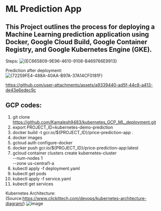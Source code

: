 # ML Prediction App
## This Project outlines the process for deploying a Machine Learning prediction application using Docker, Google Cloud Build, Google Container Registry, and Google Kubernetes Engine (GKE).

Steps:
![{EC665809-9E96-4610-9108-B469766E9913}](https://github.com/user-attachments/assets/3991908a-487b-4801-b9c8-d17f43ec384b)

Prediction after deployment:
![{72259FE4-488A-40AA-B97A-37A14CF0181F}](https://github.com/user-attachments/assets/a1a51b47-82c4-40b9-8e80-677d6f3594c9)


https://github.com/user-attachments/assets/a9339440-ad5f-44c8-a413-de43e6edec9c


## GCP codes:
1. git clone https://github.com/Kamalesh9483/kubernetes_GCP_ML_deployment.git
2. export PROJECT_ID=kubernetes-demo-prediction
3. docker build -t gcr.io/${PROJECT_ID}/price-prediction-app .
4. docker images
5. gcloud auth configure-docker
6. docker push gcr.io/${PROJECT_ID}/price-prediction-app:latest
7. gcloud container clusters create kubernetes-cluster \
    --num-nodes 1 \
    --zone us-central1-a
8. kubectl apply -f deployment.yaml
9. kubectl get pods
10. kubectl apply -f service.yaml
11. kubectl get services

Kubernetes Architecture: (Source:https://www.clickittech.com/devops/kubernetes-architecture-diagram/)
![image](https://github.com/user-attachments/assets/76644c03-ed00-4f76-ad7a-179c126682a2)


